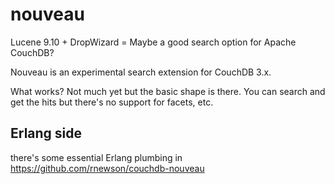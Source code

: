 # nouveau
Lucene 9.10 + DropWizard = Maybe a good search option for Apache CouchDB?

Nouveau is an experimental search extension for CouchDB 3.x.

What works? Not much yet but the basic shape is there. You can search and get the hits but
there's no support for facets, etc.


## Erlang side

there's some essential Erlang plumbing in https://github.com/rnewson/couchdb-nouveau
